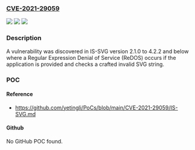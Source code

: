 ### [CVE-2021-29059](https://cve.mitre.org/cgi-bin/cvename.cgi?name=CVE-2021-29059)
![](https://img.shields.io/static/v1?label=Product&message=n%2Fa&color=blue)
![](https://img.shields.io/static/v1?label=Version&message=n%2Fa&color=blue)
![](https://img.shields.io/static/v1?label=Vulnerability&message=n%2Fa&color=brighgreen)

### Description

A vulnerability was discovered in IS-SVG version 2.1.0 to 4.2.2 and below where a Regular Expression Denial of Service (ReDOS) occurs if the application is provided and checks a crafted invalid SVG string.

### POC

#### Reference
- https://github.com/yetingli/PoCs/blob/main/CVE-2021-29059/IS-SVG.md

#### Github
No GitHub POC found.

